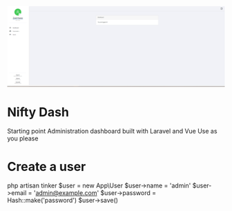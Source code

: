 ![sample](/public/images/sample.png)

# Nifty Dash
Starting point Administration dashboard built with Laravel and Vue
Use as you please


# Create a user

php artisan tinker
$user = new App\User
$user->name = 'admin'
$user->email = 'admin@example.com'
$user->password = Hash::make('password')
$user->save()

